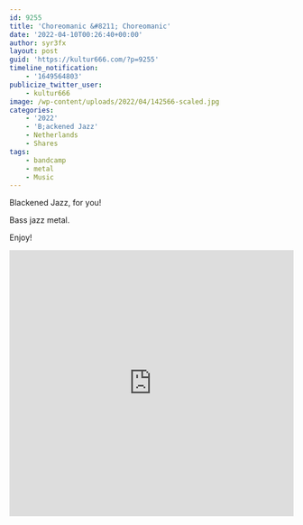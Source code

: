 ```yaml
---
id: 9255
title: 'Choreomanic &#8211; Choreomanic'
date: '2022-04-10T00:26:40+00:00'
author: syr3fx
layout: post
guid: 'https://kultur666.com/?p=9255'
timeline_notification:
    - '1649564803'
publicize_twitter_user:
    - kultur666
image: /wp-content/uploads/2022/04/142566-scaled.jpg
categories:
    - '2022'
    - 'B;ackened Jazz'
    - Netherlands
    - Shares
tags:
    - bandcamp
    - metal
    - Music
---
```


Blackened Jazz, for you!

Bass jazz metal.

Enjoy!

<iframe style="border: 0; width: 100%; height: 472px;" src="https://bandcamp.com/EmbeddedPlayer/album=3857433426/size=large/bgcol=333333/linkcol=e99708/tracklist=false/transparent=true/" seamless></iframe>